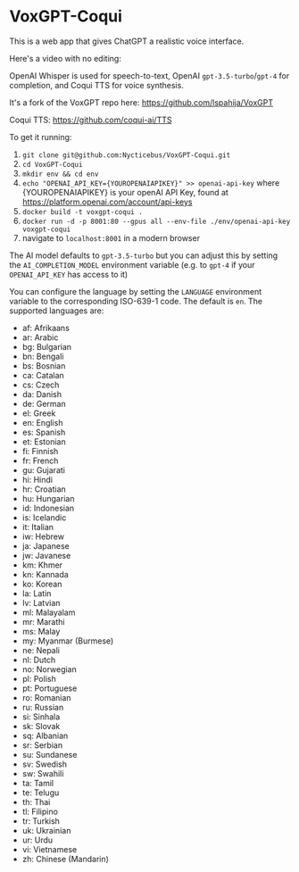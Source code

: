 # VoxGPT-Coqui

This is a web app that gives ChatGPT a realistic voice interface. 

Here's a video with no editing: 

OpenAI Whisper is used for speech-to-text, OpenAI `gpt-3.5-turbo`/`gpt-4` for completion, and Coqui TTS for voice synthesis. 

It's a fork of the VoxGPT repo here: https://github.com/lspahija/VoxGPT

Coqui TTS: https://github.com/coqui-ai/TTS

To get it running:  
1. `git clone git@github.com:Nycticebus/VoxGPT-Coqui.git`
2. `cd VoxGPT-Coqui`
3. `mkdir env && cd env` 
4. `echo "OPENAI_API_KEY={YOUROPENAIAPIKEY}" >> openai-api-key` where {YOUROPENAIAPIKEY} is your openAI API Key, found at https://platform.openai.com/account/api-keys
5. `docker build -t voxgpt-coqui .`
6. `docker run -d -p 8001:80 --gpus all --env-file ./env/openai-api-key voxgpt-coqui`
7. navigate to `localhost:8001` in a modern browser

The AI model defaults to `gpt-3.5-turbo` but you can adjust this by setting the `AI_COMPLETION_MODEL` environment variable (e.g. to `gpt-4` if your `OPENAI_API_KEY` has access to it)

You can configure the language by setting the `LANGUAGE` environment variable to the corresponding ISO-639-1 code. The default is `en`. The supported languages are:

- af: Afrikaans
- ar: Arabic
- bg: Bulgarian
- bn: Bengali
- bs: Bosnian
- ca: Catalan
- cs: Czech
- da: Danish
- de: German
- el: Greek
- en: English
- es: Spanish
- et: Estonian
- fi: Finnish
- fr: French
- gu: Gujarati
- hi: Hindi
- hr: Croatian
- hu: Hungarian
- id: Indonesian
- is: Icelandic
- it: Italian
- iw: Hebrew
- ja: Japanese
- jw: Javanese
- km: Khmer
- kn: Kannada
- ko: Korean
- la: Latin
- lv: Latvian
- ml: Malayalam
- mr: Marathi
- ms: Malay
- my: Myanmar (Burmese)
- ne: Nepali
- nl: Dutch
- no: Norwegian
- pl: Polish
- pt: Portuguese
- ro: Romanian
- ru: Russian
- si: Sinhala
- sk: Slovak
- sq: Albanian
- sr: Serbian
- su: Sundanese
- sv: Swedish
- sw: Swahili
- ta: Tamil
- te: Telugu
- th: Thai
- tl: Filipino
- tr: Turkish
- uk: Ukrainian
- ur: Urdu
- vi: Vietnamese
- zh: Chinese (Mandarin)